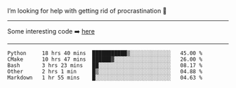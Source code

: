I’m looking for help with getting rid of procrastination 🤔

-----

Some interesting code :arrow_right: [here](https://github.com/zhen8838/playground)

-----

<!--START_SECTION:waka-->
```text
Python     18 hrs 40 mins  ███████████▒░░░░░░░░░░░░░   45.00 % 
CMake      10 hrs 47 mins  ██████▓░░░░░░░░░░░░░░░░░░   26.00 % 
Bash       3 hrs 23 mins   ██░░░░░░░░░░░░░░░░░░░░░░░   08.17 % 
Other      2 hrs 1 min     █▒░░░░░░░░░░░░░░░░░░░░░░░   04.88 % 
Markdown   1 hr 55 mins    █░░░░░░░░░░░░░░░░░░░░░░░░   04.63 % 
```
<!--END_SECTION:waka-->

<!--
**zhen8838/zhen8838** is a ✨ _special_ ✨ repository because its `README.md` (this file) appears on your GitHub profile.

Here are some ideas to get you started:

- 🔭 I’m currently working on ...
- 🌱 I’m currently learning ...
- 👯 I’m looking to collaborate on ...
 ...
- 💬 Ask me about ...
- 📫 How to reach me: ...
- 😄 Pronouns: ...
- ⚡ Fun fact: ...
-->
